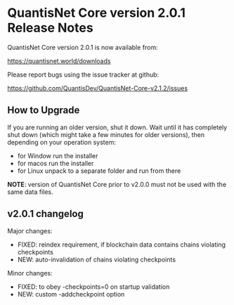 QuantisNet Core version 2.0.1 Release Notes
=======================================

QuantisNet Core version 2.0.1 is now available from:

  https://quantisnet.world/downloads

Please report bugs using the issue tracker at github:

  https://github.com/QuantisDev/QuantisNet-Core-v2.1.2/issues


How to Upgrade
--------------

If you are running an older version, shut it down. Wait until it has completely
shut down (which might take a few minutes for older versions), then depending on
your operation system:

* for Window run the installer
* for macos run the installer
* for Linux unpack to a separate folder and run from there

**NOTE**: version of QuantisNet Core prior to v2.0.0 must not be used with the same data files.


v2.0.1 changelog
----------------

Major changes:

* FIXED: reindex requirement, if blockchain data contains chains violating checkpoints
* NEW: auto-invalidation of chains violating checkpoints


Minor changes:

* FIXED: to obey -checkpoints=0 on startup validation
* NEW: custom -addcheckpoint option
